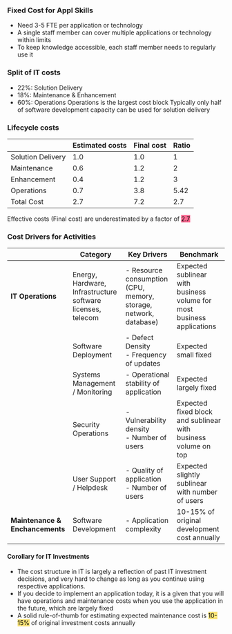 ### Fixed Cost for Appl Skills
- Need 3-5 FTE per application or technology 
- A single staff member can cover multiple applications or technology within limits
- To keep knowledge accessible, each staff member needs to regularly use it
### Split of IT costs
- $22\%$: Solution Delivery
- $18\%$: Maintenance & Enhancement
- $60\%$: Operations
Operations is the largest cost block 
Typically only half of software development capacity can be used for solution delivery

### Lifecycle costs
|                   | Estimated costs | Final cost | Ratio |
| ----------------- | --------------- | ---------- | ----- |
| Solution Delivery | 1.0             | 1.0        | 1     |
| Maintenance       | 0.6             | 1.2        | 2     |
| Enhancement       | 0.4             | 1.2        | 3     |
| Operations        | 0.7             | 3.8        | 5.42  |
| Total Cost        | 2.7             | 7.2        | 2.7   |
Effective costs (Final cost) are underestimated by a factor of <mark style="background: #FF5582DD;">2.7</mark>



### Cost Drivers for Activities
|                                 | Category                                                    | Key Drivers                                                      | Benchmark                                                              |
| ------------------------------- | ----------------------------------------------------------- | ---------------------------------------------------------------- | ---------------------------------------------------------------------- |
| **IT Operations**               | Energy, Hardware, Infrastructure software licenses, telecom | - Resource consumption (CPU, memory, storage, network, database) | Expected sublinear with business volume for most business applications |
|                                 | Software Deployment                                         | - Defect Density<br>- Frequency of updates                       | Expected small fixed                                                   |
|                                 | Systems Management / Monitoring                             | - Operational stability of application                           | Expected largely fixed                                                 |
|                                 | Security Operations                                         | - Vulnerability density<br>- Number of users                     | Expected fixed block and sublinear with business volume on top         |
|                                 | User Support / Helpdesk                                     | - Quality of application<br>- Number of users                    | Expected slightly sublinear with number of users                       |
| **Maintenance & Enchancements** | Software Development                                        | - Application complexity                                         | 10-15% of original development cost annually                           |

#### Corollary for IT Investments
- The cost structure in IT is largely a reflection of past IT investment decisions, and very hard to change as long as you continue using respective applications.
- If you decide to implement an application today, it is a given that you will have operations and maintenance costs when you use the application in the future, which are largely fixed
- A solid rule-of-thumb for estimating expected maintenance cost is <mark style="background: #FADF63DD;">10-15%</mark> of original investment costs annually
